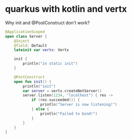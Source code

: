 # quarkus with kotlin and vertx


Why init and @PostConstruct don't work?

```kotlin
@ApplicationScoped
open class Server {
    @Inject
    @field: Default
    lateinit var vertx: Vertx

    init {
        println("in static init")
    }

    @PostConstruct
    open fun init() {
        println("init")
        var server = vertx.createNetServer()
        server.listen(1234, "localhost") { res ->
            if (res.succeeded()) {
                println("Server is now listening!")
            } else {
                println("Failed to bind!")
            }
        }
    }
}
```